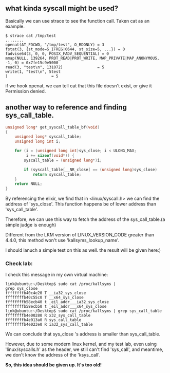 ## what kinda syscall might be used?
Basically we can use strace to see the function call. Taken cat as an example.
```shell
$ strace cat /tmp/test
........
openat(AT_FDCWD, "/tmp/test", O_RDONLY) = 3
fstat(3, {st_mode=S_IFREG|0644, st_size=5, ...}) = 0
fadvise64(3, 0, 0, POSIX_FADV_SEQUENTIAL) = 0
mmap(NULL, 139264, PROT_READ|PROT_WRITE, MAP_PRIVATE|MAP_ANONYMOUS, -1, 0) = 0x7fe15c9e5000
read(3, "test\n", 131072)               = 5
write(1, "test\n", 5test
)                   = 5
```
if we hook openat, we can tell cat that this file doesn't exist, or give it Permission denied.

## another way to reference and finding sys_call_table.

```C
unsigned long* get_syscall_table_bf(void)
{
    unsigned long* syscall_table;
    unsigned long int i;

    for (i = (unsigned long int)sys_close; i < ULONG_MAX;
         i += sizeof(void*)) {
        syscall_table = (unsigned long*)i;

        if (syscall_table[__NR_close] == (unsigned long)sys_close)
            return syscall_table;
    }
    return NULL;
}
```
By referencing the elixir, we find that in <linux/syscall.h> we can find the address of 'sys_close'. This function happens be of lower address than 'sys_call_table'.

Therefore, we can use this way to fetch the address of the sys_call_table.(a simple judge is enough)

Different from the LKM version of LINUX_VERSION_CODE greater than 4.4.0, this method won't use 'kallsyms_lookup_name'.

I should lanuch a simple test on this as well.
the result will be given here:)

### Check lab:
I check this message in my own virtual machine:
```shell
link@ubuntu:~/Desktop$ sudo cat /proc/kallsyms | 
grep sys_close
ffffffffb40c4e20 T __ia32_sys_close
ffffffffb40c55c0 T __x64_sys_close
ffffffffb58ecb40 t _eil_addr___ia32_sys_close
ffffffffb58ecb50 t _eil_addr___x64_sys_close
link@ubuntu:~/Desktop$ sudo cat /proc/kallsyms | grep sys_call_table
ffffffffb4e00280 R x32_sys_call_table
ffffffffb4e013a0 R sys_call_table
ffffffffb4e023e0 R ia32_sys_call_table
```
We can conclude that sys_close 's address is smaller than sys_call_table.

However, due to some modern linux kernel, and my test lab, even using 'linux/syscalls.h' as the header, we still can't find 'sys_call', and meantime, we don't know the address of the 'ksys_call'.

**So, this idea should be given up. It's too old!**
